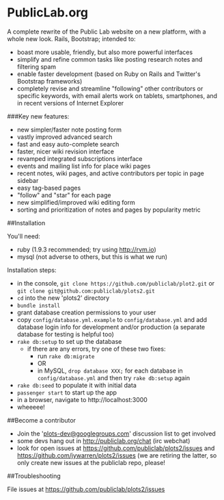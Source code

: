 PublicLab.org
======

A complete rewrite of the Public Lab website on a new platform, with a whole new look. Rails, Bootstrap; intended to:

* boast more usable, friendly, but also more powerful interfaces
* simplify and refine common tasks like posting research notes and filtering spam
* enable faster development (based on Ruby on Rails and Twitter's Bootstrap frameworks)
* completely revise and streamline "following" other contributors or specific keywords, with email alerts
work on tablets, smartphones, and in recent versions of Internet Explorer

###Key new features:

* new simpler/faster note posting form
* vastly improved advanced search
* fast and easy auto-complete search
* faster, nicer wiki revision interface
* revamped integrated subscriptions interface
* events and mailing list info for place wiki pages
* recent notes, wiki pages, and active contributors per topic in page sidebar
* easy tag-based pages
* "follow" and "star" for each page
* new simplified/improved wiki editing form
* sorting and prioritization of notes and pages by popularity metric

##Installation

You'll need: 

* ruby (1.9.3 recommended; try using http://rvm.io)
* mysql (not adverse to others, but this is what we run)

Installation steps:

* in the console, `git clone https://github.com/publiclab/plot2.git` or `git clone git@github.com:publiclab/plots2.git`
* `cd` into the new 'plots2' directory
* `bundle install`
* grant database creation permissions to your user
* copy `config/database.yml.example` to `config/database.yml` and add database login info for development and/or production (a separate database for testing is helpful too)
* `rake db:setup` to set up the database
  * if there are any errors, try one of these two fixes:
    * run `rake db:migrate`
    * OR
    * in MySQL, `drop database XXX;` for each database in `config/database.yml` and then try `rake db:setup` again
* `rake db:seed` to populate it with initial data
* `passenger start` to start up the app
* in a browser, navigate to http://localhost:3000
* wheeeee!

##Become a contributor

* Join the 'plots-dev@googlegroups.com' discussion list to get involved
* some devs hang out in http://publiclab.org/chat (irc webchat)
* look for open issues at https://github.com/publiclab/plots2/issues and https://github.com/jywarren/plots2/issues (we are retiring the latter, so only create new issues at the publiclab repo, please!

##Troubleshooting

File issues at https://github.com/publiclab/plots2/issues

